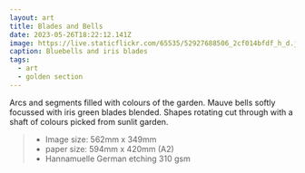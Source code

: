 ```yaml
---
layout: art
title: Blades and Bells
date: 2023-05-26T18:22:12.141Z
image: https://live.staticflickr.com/65535/52927688506_2cf014bfdf_h_d.jpg
caption: Bluebells and iris blades
tags:
  - art
  - golden section
---
```

Arcs and segments filled with colours of the garden. Mauve bells softly focussed with iris green blades blended. Shapes rotating cut through with a shaft of colours picked from sunlit garden.

> - Image size: 562mm x 349mm
> - paper size: 594mm x 420mm (A2)
> - Hannamuelle German etching 310 gsm